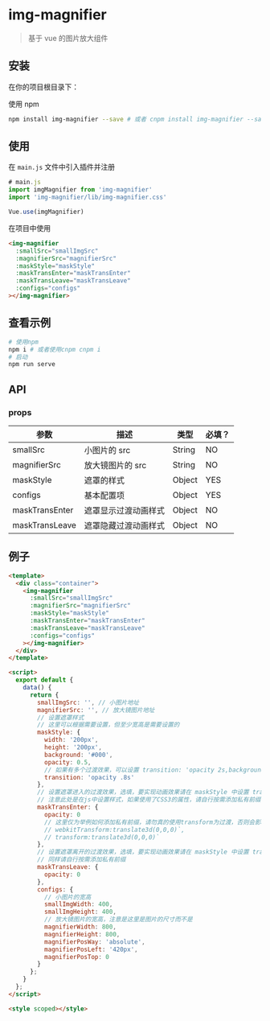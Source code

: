 # img-magnifier

> 基于 vue 的图片放大组件

## 安装
在你的项目根目录下：

使用 npm

```bash
npm install img-magnifier --save # 或者 cnpm install img-magnifier --save
```

## 使用
在 `main.js` 文件中引入插件并注册

```js
# main.js
import imgMagnifier from 'img-magnifier'
import 'img-magnifier/lib/img-magnifier.css'

Vue.use(imgMagnifier)
```

在项目中使用

```html
<img-magnifier
  :smallSrc="smallImgSrc"
  :magnifierSrc="magnifierSrc"
  :maskStyle="maskStyle"
  :maskTransEnter="maskTransEnter"
  :maskTransLeave="maskTransLeave"
  :configs="configs"
></img-magnifier>
```

## 查看示例
```bash
# 使用npm
npm i # 或者使用cnpm cnpm i
# 启动
npm run serve
```

## API

### props

| 参数           | 描述                 | 类型   | 必填？ |
| -------------- | -------------------- | ------ | ------ |
| smallSrc       | 小图片的 src         | String | NO     |
| magnifierSrc   | 放大镜图片的 src     | String | NO     |
| maskStyle      | 遮罩的样式           | Object | YES    |
| configs        | 基本配置项           | Object | YES    |
| maskTransEnter | 遮罩显示过渡动画样式 | Object | NO     |
| maskTransLeave | 遮罩隐藏过渡动画样式 | Object | NO     |

## 例子

```html
<template>
  <div class="container">
    <img-magnifier
      :smallSrc="smallImgSrc"
      :magnifierSrc="magnifierSrc"
      :maskStyle="maskStyle"
      :maskTransEnter="maskTransEnter"
      :maskTransLeave="maskTransLeave"
      :configs="configs"
    ></img-magnifier>
  </div>
</template>

<script>
  export default {
    data() {
      return {
        smallImgSrc: '', // 小图片地址
        magnifierSrc: '', // 放大镜图片地址
        // 设置遮罩样式
        // 这里可以根据需要设置，但至少宽高是需要设置的
        maskStyle: {
          width: '200px',
          height: '200px',
          background: '#000',
          opacity: 0.5,
          // 如果有多个过渡效果，可以设置 transition: 'opacity 2s,background 2s' ，请勿设置为：transition: 'all .8s' ，这将会影响组件的实现。
          transition: 'opacity .8s'
        },
        // 设置遮罩进入的过渡效果，选填，要实现动画效果请在 maskStyle 中设置 transition
        // 注意此处是在js中设置样式，如果使用了CSS3的属性，请自行按需添加私有前缀
        maskTransEnter: {
          opacity: 0
          // 这里仅为举例如何添加私有前缀，请勿真的使用transform为过渡，否则会影响组件的功能
          // webkitTransform:translate3d(0,0,0)`,
          // transform:translate3d(0,0,0)`
        },
        // 设置遮罩离开的过渡效果，选填，要实现动画效果请在 maskStyle 中设置 transition
        // 同样请自行按需添加私有前缀
        maskTransLeave: {
          opacity: 0
        },
        configs: {
          // 小图片的宽高
          smallImgWidth: 400,
          smallImgHeight: 400,
          // 放大镜图片的宽高，注意是这里是图片的尺寸而不是
          magnifierWidth: 800,
          magnifierHeight: 800,
          magnifierPosWay: 'absolute',
          magnifierPosLeft: '420px',
          magnifierPosTop: 0
        }
      };
    }
  };
</script>

<style scoped></style>
```
